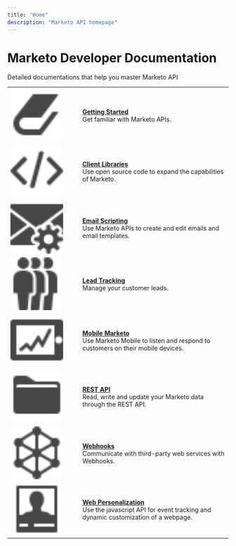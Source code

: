 ```yaml
---
title: "Home"
description: "Marketo API homepage"
---
```


# Marketo Developer Documentation

Detailed documentations that help you master Marketo API

<table>
  <tr>
    <td width="150"><img alt="Getting Started" src="assets/Smock_Book_18_N.svg" width="120px"/></td>
    <td><a href="getting-started.md"><strong>Getting Started</strong></a>
      <div>Get familiar with Marketo APIs.</div></td>
  </tr>
  <tr>
    <td><img alt="Client Libraries" src="assets/Smock_Code_18_N.svg" width="120px"></td>
    <td><a href="https://github.com/Marketo/Community-Supported-Client-Libraries"><strong>Client Libraries</strong></a>
      <div>Use open source code to expand the capabilities of Marketo.</div></td>
  </tr>
  <tr>
    <td width="150px"><img alt="Email Scripting" src="assets/Smock_EmailGear_18_N.svg" width="120px"/></td>
    <td><a href="rest-api/emails.md"><strong>Email Scripting</strong></a>
      <div>Use Marketo APIs to create and edit emails and email templates.</div></td>
  </tr>
  <tr>
    <td width="150px"><img alt="Lead Tracking" src="assets/Smock_PeopleGroup_18_N.svg" width="120px"></td>
    <td><a href="javascript-api/lead-tracking.md"><strong>Lead Tracking</strong></a><br>
      <div>Manage your customer leads.</div></td>
  </tr>
  <tr>
    <td width="150px"><img alt="Mobile Marketo" src="assets/Smock_MobileServices_18_N.svg" width="120px"/></td>
    <td><a href="mobile/mobile.md"><strong>Mobile Marketo</strong></a>
      <div>Use Marketo Mobile to listen and respond to customers on their mobile devices.</div></td>
  </tr>
  <tr>
    <td width="150"><img alt="REST API" src="assets/Smock_AppleFiles_18_N.svg" width="120px"/></td>
    <td><a href="https://developer.adobe.com/marketo-apis/"><strong>REST API</strong></a>
      <div>Read, write and update your Marketo data through the REST API.</div></td>
  </tr>
  <tr>
    <td width="150px"><img alt="Webhooks" src="assets/Smock_SocialNetwork_18_N.svg" width="120px"/></td>
    <td><a href="webhooks/webhooks.md"><strong>Webhooks</strong></a>
      <div>Communicate with third-party web services with Webhooks.</div></td>
  </tr>
  <tr>
    <td width="150px"><img alt="Web Personalization" src="assets/Smock_PersonalizationField_18_N.svg" width="120px"></td>
    <td><a href="javascript-api/web-personalization.md"><strong>Web Personalization</strong></a>
      <div>Use the javascript API for event tracking and dynamic customization of a webpage.</div></td>
  </tr>
</table>
